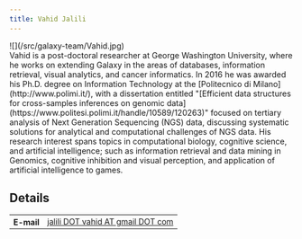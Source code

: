 ```yaml
---
title: Vahid Jalili
---
```



<div class='right'>![](/src/galaxy-team/Vahid.jpg)</div>
Vahid is a post-doctoral researcher at George Washington University, where he works on extending Galaxy in the areas of databases, information retrieval, visual analytics, and cancer informatics. In 2016 he was awarded his Ph.D. degree on Information Technology at the [Politecnico di Milano](http://www.polimi.it/), with a dissertation entitled "[Efficient data structures for cross-samples inferences on genomic data](https://www.politesi.polimi.it/handle/10589/120263)" focused on tertiary analysis of Next Generation Sequencing (NGS) data, discussing systematic solutions for analytical and computational challenges of NGS data. His research interest spans topics in computational biology, cognitive science, and artificial intelligence; such as information retrieval and data mining in Genomics, cognitive inhibition and visual perception, and application of artificial intelligence to games.


## Details

<table>
  <tr>
    <th> E-mail </th>
    <td> <a href="mailto:jalili DOT vahid AT gmail DOT com">jalili DOT vahid AT gmail DOT com</a> </td>
  </tr>
</table>
